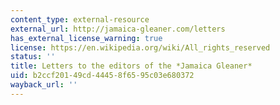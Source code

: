 ```yaml
---
content_type: external-resource
external_url: http://jamaica-gleaner.com/letters
has_external_license_warning: true
license: https://en.wikipedia.org/wiki/All_rights_reserved
status: ''
title: Letters to the editors of the *Jamaica Gleaner*
uid: b2ccf201-49cd-4445-8f65-95c03e680372
wayback_url: ''
---
```

